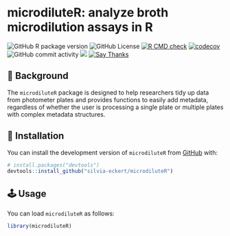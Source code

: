 
<!-- README.md is generated from README.Rmd. Please edit that file -->

# microdiluteR: analyze broth microdilution assays in R

![GitHub R package
version](https://img.shields.io/github/r-package/v/silvia-eckert/microdiluteR)
![GitHub
License](https://img.shields.io/github/license/silvia-eckert/microdiluteR)
[![R CMD
check](https://github.com/silvia-eckert/microdiluteR/actions/workflows/rcmdcheck.yml/badge.svg)](https://github.com/silvia-eckert/microdiluteR/actions/workflows/rcmdcheck.yml)
[![codecov](https://codecov.io/gh/silvia-eckert/microdiluteR/graph/badge.svg?token=5K4A0M73W1)](https://codecov.io/gh/silvia-eckert/microdiluteR)
![GitHub commit
activity](https://img.shields.io/github/commit-activity/m/silvia-eckert/microdiluteR)
![](https://img.shields.io/badge/The%20climate%20crisis-is_real-red.svg)
[![Say
Thanks](https://img.shields.io/badge/Thanks-message?label=Say&labelColor=%234b4b4b&color=%23ebfc03&link=https%3A%2F%2Fsaythanks.io%2Fto%2Fsilvia-eckert)](https://saythanks.io/to/silvia-eckert)

## :notebook: Background

The `microdiluteR` package is designed to help researchers tidy up data
from photometer plates and provides functions to easily add metadata,
regardless of whether the user is processing a single plate or multiple
plates with complex metadata structures.

## :floppy_disk: Installation

You can install the development version of `microdiluteR` from
[GitHub](https://github.com/) with:

``` r
# install.packages("devtools")
devtools::install_github("silvia-eckert/microdiluteR")
```

## :joystick: Usage

You can load `microdiluteR` as follows:

``` r
library(microdiluteR)
```
